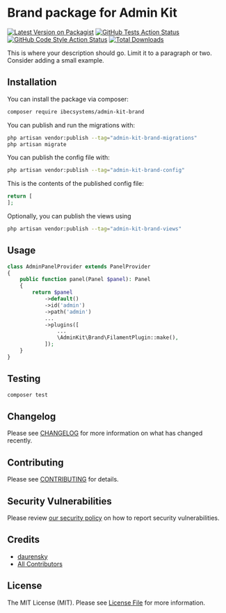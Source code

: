 # Brand package for Admin Kit

[![Latest Version on Packagist](https://img.shields.io/packagist/v/ibec-box/admin-kit-brand.svg?style=flat-square)](https://packagist.org/packages/ibecsystems/admin-kit-brand)
[![GitHub Tests Action Status](https://img.shields.io/github/actions/workflow/status/ibec-box/admin-kit-brand/run-tests.yml?branch=2.x&label=tests&style=flat-square)](https://github.com/ibec-box/admin-kit-brand/actions?query=workflow%3Arun-tests+branch%3A2.x)
[![GitHub Code Style Action Status](https://img.shields.io/github/actions/workflow/status/ibec-box/admin-kit-brand/fix-php-code-style-issues.yml?branch=2.x&label=code%20style&style=flat-square)](https://github.com/ibec-box/admin-kit-brand/actions?query=workflow%3A"Fix+PHP+code+style+issues"+branch%3A2.x)
[![Total Downloads](https://img.shields.io/packagist/dt/ibec-box/admin-kit-brand.svg?style=flat-square)](https://packagist.org/packages/ibecsystems/admin-kit-brand)

This is where your description should go. Limit it to a paragraph or two. Consider adding a small example.

## Installation

You can install the package via composer:

```bash
composer require ibecsystems/admin-kit-brand
```

You can publish and run the migrations with:

```bash
php artisan vendor:publish --tag="admin-kit-brand-migrations"
php artisan migrate
```

You can publish the config file with:

```bash
php artisan vendor:publish --tag="admin-kit-brand-config"
```

This is the contents of the published config file:

```php
return [
];
```

Optionally, you can publish the views using

```bash
php artisan vendor:publish --tag="admin-kit-brand-views"
```

## Usage

```php
class AdminPanelProvider extends PanelProvider
{
    public function panel(Panel $panel): Panel
    {
        return $panel
            ->default()
            ->id('admin')
            ->path('admin')
            ...
            ->plugins([
                ...
                \AdminKit\Brand\FilamentPlugin::make(),
            ]);
    }
}
```

## Testing

```bash
composer test
```

## Changelog

Please see [CHANGELOG](CHANGELOG.md) for more information on what has changed recently.

## Contributing

Please see [CONTRIBUTING](CONTRIBUTING.md) for details.

## Security Vulnerabilities

Please review [our security policy](../../security/policy) on how to report security vulnerabilities.

## Credits

- [daurensky](https://github.com/IBEC-BOX)
- [All Contributors](../../contributors)

## License

The MIT License (MIT). Please see [License File](LICENSE.md) for more information.
